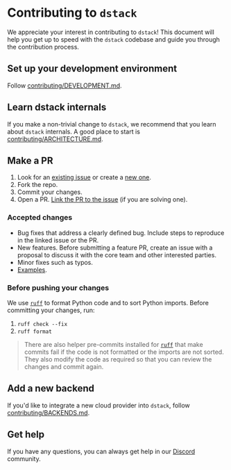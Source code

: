 # Contributing to `dstack`

We appreciate your interest in contributing to `dstack`! This document will help you get up to speed with the `dstack` codebase and guide you through the contribution process.

## Set up your development environment

Follow [contributing/DEVELOPMENT.md](contributing/DEVELOPMENT.md).

## Learn dstack internals

If you make a non-trivial change to `dstack`, we recommend that you learn about `dstack` internals. A good place to start is [contributing/ARCHITECTURE.md](contributing/ARCHITECTURE.md).

## Make a PR

1. Look for an [existing issue](https://github.com/dstackai/dstack/issues) or create a [new one](https://github.com/dstackai/dstack/issues/new/choose).
2. Fork the repo.
3. Commit your changes.
4. Open a PR. [Link the PR to the issue](https://docs.github.com/en/issues/tracking-your-work-with-issues/linking-a-pull-request-to-an-issue) (if you are solving one).

### Accepted changes

* Bug fixes that address a clearly defined bug. Include steps to reproduce in the linked issue or the PR.
* New features. Before submitting a feature PR, create an issue with a proposal to discuss it with the core team and other interested parties.
* Minor fixes such as typos.
* [Examples](examples/README.md).

### Before pushing your changes

We use [`ruff`](https://docs.astral.sh/ruff/) to format Python code and to sort Python imports. Before committing your changes, run:

1. `ruff check --fix`
2. `ruff format`

> There are also helper pre-commits installed for [`ruff`](https://docs.astral.sh/ruff/integrations/#pre-commit) that make commits fail if the code is not formatted or the imports are not sorted. They also modify the code as required so that you can review the changes and commit again.

## Add a new backend

If you'd like to integrate a new cloud provider into `dstack`, follow [contributing/BACKENDS.md](contributing/BACKENDS.md).

## Get help

If you have any questions, you can always get help in our [Discord](https://discord.gg/u8SmfwPpMd) community.
